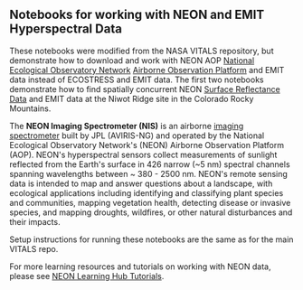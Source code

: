 ## Notebooks for working with NEON and EMIT Hyperspectral Data

These notebooks were modified from the NASA VITALS repository, but demonstrate how to download and work with NEON AOP [National Ecological Observatory Network](https://www.neonscience.org/) [Airborne Observation Platform](https://www.neonscience.org/data-collection/airborne-remote-sensing) and EMIT data instead of ECOSTRESS and EMIT data. The first two notebooks demonstrate how to find spatially concurrent NEON [Surface Reflectance Data](https://data.neonscience.org/data-products/DP1.30006.001) and EMIT data at the Niwot Ridge site in the Colorado Rocky Mountains.

The **NEON Imaging Spectrometer (NIS)** is an airborne [imaging spectrometer](https://www.neonscience.org/data-collection/imaging-spectrometer) built by JPL (AVIRIS-NG) and operated by the National Ecological Observatory Network's (NEON) Airborne Observation Platform (AOP). NEON's hyperspectral sensors collect measurements of sunlight reflected from the Earth's surface in 426 narrow (~5 nm) spectral channels spanning wavelengths between ~ 380 - 2500 nm. NEON's remote sensing data is intended to map and answer questions about a landscape, with ecological applications including identifying and classifying plant species and communities, mapping vegetation health, detecting disease or invasive species, and mapping droughts, wildfires, or other natural disturbances and their impacts. 

Setup instructions for running these notebooks are the same as for the main VITALS repo. 

For more learning resources and tutorials on working with NEON data, please see [NEON Learning Hub Tutorials](https://www.neonscience.org/resources/learning-hub/tutorials).
